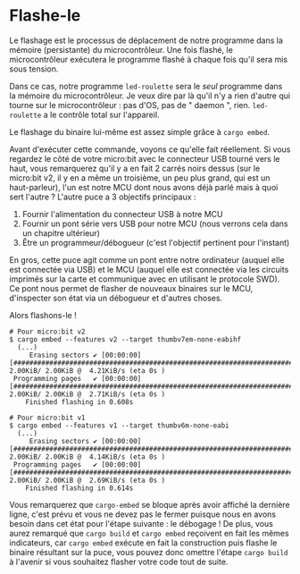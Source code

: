 # Flashe-le

Le flashage est le processus de déplacement de notre programme dans la mémoire (persistante) du microcontrôleur. Une fois
flashé, le microcontrôleur exécutera le programme flashé à chaque fois qu'il sera mis sous tension.

Dans ce cas, notre programme `led-roulette` sera le *seul* programme dans la mémoire du microcontrôleur.
Je veux dire par là qu'il n'y a rien d'autre qui tourne sur le microcontrôleur : pas d'OS, pas de " daemon ",
rien. `led-roulette` a le contrôle total sur l'appareil.

Le flashage du binaire lui-même est assez simple grâce à `cargo embed`.

Avant d'exécuter cette commande, voyons ce qu'elle fait réellement. Si vous regardez le côté de votre micro:bit
avec le connecteur USB tourné vers le haut, vous remarquerez qu'il y a en fait 2 carrés noirs dessus
(sur le micro:bit v2, il y en a même un troisième, un peu plus grand, qui est un haut-parleur), l'un est notre MCU
dont nous avons déjà parlé mais à quoi sert l'autre ? L'autre puce a 3 objectifs principaux :

1. Fournir l'alimentation du connecteur USB à notre MCU
2. Fournir un pont série vers USB pour notre MCU (nous verrons cela dans un chapitre ultérieur)
3. Être un programmeur/débogueur (c'est l'objectif pertinent pour l'instant)

En gros, cette puce agit comme un pont entre notre ordinateur (auquel elle est connectée via USB) et le MCU (auquel elle est
connectée via les circuits imprimés sur la carte et communique avec en utilisant le protocole SWD). Ce pont nous permet de flasher de nouveaux binaires sur
le MCU, d'inspecter son état via un débogueur et d'autres choses.

Alors flashons-le !

```console
# Pour micro:bit v2
$ cargo embed --features v2 --target thumbv7em-none-eabihf
  (...)
     Erasing sectors ✔ [00:00:00] [####################################################################################################################################################]  2.00KiB/ 2.00KiB @  4.21KiB/s (eta 0s )
 Programming pages   ✔ [00:00:00] [####################################################################################################################################################]  2.00KiB/ 2.00KiB @  2.71KiB/s (eta 0s )
    Finished flashing in 0.608s

# Pour micro:bit v1
$ cargo embed --features v1 --target thumbv6m-none-eabi
  (...)
     Erasing sectors ✔ [00:00:00] [####################################################################################################################################################]  2.00KiB/ 2.00KiB @  4.14KiB/s (eta 0s )
 Programming pages   ✔ [00:00:00] [####################################################################################################################################################]  2.00KiB/ 2.00KiB @  2.69KiB/s (eta 0s )
    Finished flashing in 0.614s
```


Vous remarquerez que `cargo-embed` se bloque après avoir affiché la dernière ligne, c'est prévu et vous ne devez pas le fermer
puisque nous en avons besoin dans cet état pour l'étape suivante : le débogage ! De plus, vous aurez remarqué que `cargo build`
et `cargo embed` reçoivent en fait les mêmes indicateurs, car `cargo embed` exécute en fait la construction puis
flashe le binaire résultant sur la puce, vous pouvez donc omettre l'étape `cargo build` à l'avenir si vous
souhaitez flasher votre code tout de suite.
